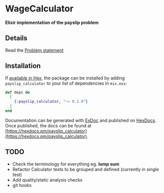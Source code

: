 # WageCalculator

**Elixir implementation of the payslip problem**

## Details

Read the [Problem statement](./requirements.md)

## Installation

If [available in Hex](https://hex.pm/docs/publish), the package can be installed
by adding `payslip_calculator` to your list of dependencies in `mix.exs`:

```elixir
def deps do
  [
    {:payslip_calculator, "~> 0.1.0"}
  ]
end
```

Documentation can be generated with [ExDoc](https://github.com/elixir-lang/ex_doc)
and published on [HexDocs](https://hexdocs.pm). Once published, the docs can
be found at [https://hexdocs.pm/payslip_calculator](https://hexdocs.pm/payslip_calculator).

## TODO
* Check the terminology for everything eg. **lump sum**
* Refactor Calculator tests to be grouped and defined (currently in single test)
* Add quality/static analysis checks
* git hooks
